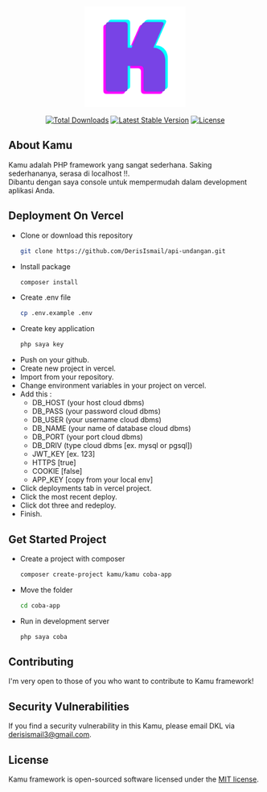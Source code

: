 <p align="center"><img src="https://raw.githubusercontent.com/dewanakl/Kamu/main/public/kamu.png" width="200" alt="kamu"></p>

<p align="center">
<a href="https://packagist.org/packages/kamu/framework"><img src="https://img.shields.io/packagist/dt/kamu/framework" alt="Total Downloads"></a>
<a href="https://packagist.org/packages/kamu/framework"><img src="https://img.shields.io/packagist/v/kamu/framework" alt="Latest Stable Version"></a>
<a href="https://packagist.org/packages/kamu/framework"><img src="https://img.shields.io/packagist/l/kamu/framework" alt="License"></a>
</p>

## About Kamu

Kamu adalah PHP framework yang sangat sederhana. Saking sederhananya, serasa di localhost !!.
<br>
Dibantu dengan saya console untuk mempermudah dalam development aplikasi Anda.

## Deployment On Vercel

-   Clone or download this repository
    ```bash
    git clone https://github.com/DerisIsmail/api-undangan.git
    ```
-   Install package
    ```bash
    composer install
    ```
-   Create .env file
    ```bash
    cp .env.example .env
    ```
-   Create key application
    ```bash
    php saya key
    ```
-   Push on your github.
-   Create new project in vercel.
-   Import from your repository.
-   Change environment variables in your project on vercel.
-   Add this :
    -   DB_HOST (your host cloud dbms)
    -   DB_PASS (your password cloud dbms)
    -   DB_USER (your username cloud dbms)
    -   DB_NAME (your name of database cloud dbms)
    -   DB_PORT (your port cloud dbms)
    -   DB_DRIV (type cloud dbms [ex. mysql or pgsql])
    -   JWT_KEY [ex. 123]
    -   HTTPS [true]
    -   COOKIE [false]
    -   APP_KEY [copy from your local env]
-   Click deployments tab in vercel project.
-   Click the most recent deploy.
-   Click dot three and redeploy.
-   Finish.

## Get Started Project

-   Create a project with composer
    ```bash
    composer create-project kamu/kamu coba-app
    ```
-   Move the folder
    ```bash
    cd coba-app
    ```
-   Run in development server
    ```bash
    php saya coba
    ```

## Contributing

I'm very open to those of you who want to contribute to Kamu framework!

## Security Vulnerabilities

If you find a security vulnerability in this Kamu, please email DKL via [derisismail3@gmail.com](mailto:derisismail3@gmail.com).

## License

Kamu framework is open-sourced software licensed under the [MIT license](https://opensource.org/licenses/MIT).
